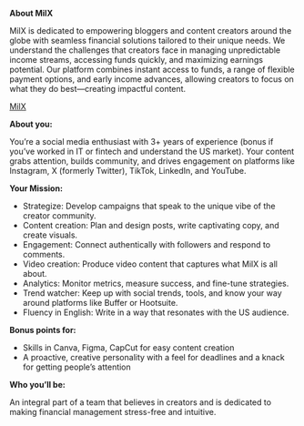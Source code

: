 **About MilX**

MilX is dedicated to empowering bloggers and content creators around the globe
with seamless financial solutions tailored to their unique needs. We
understand the challenges that creators face in managing unpredictable income
streams, accessing funds quickly, and maximizing earnings potential. Our
platform combines instant access to funds, a range of flexible payment
options, and early income advances, allowing creators to focus on what they do
best—creating impactful content.

[MilX](https://djinni.co/jobs/?company=goh-com-ua-d8964)

**About you:**

You’re a social media enthusiast with 3+ years of experience (bonus if you’ve
worked in IT or fintech and understand the US market). Your content grabs
attention, builds community, and drives engagement on platforms like
Instagram, X (formerly Twitter), TikTok, LinkedIn, and YouTube.

**Your Mission:**

  * Strategize: Develop campaigns that speak to the unique vibe of the creator community.
  * Content creation: Plan and design posts, write captivating copy, and create visuals.
  * Engagement: Connect authentically with followers and respond to comments.
  * Video creation: Produce video content that captures what MilX is all about.
  * Analytics: Monitor metrics, measure success, and fine-tune strategies.
  * Trend watcher: Keep up with social trends, tools, and know your way around platforms like Buffer or Hootsuite.
  * Fluency in English: Write in a way that resonates with the US audience.

**Bonus points for:**

  * Skills in Canva, Figma, СapCut for easy content creation
  * A proactive, creative personality with a feel for deadlines and a knack for getting people’s attention

**Who you’ll be:**

An integral part of a team that believes in creators and is dedicated to
making financial management stress-free and intuitive.